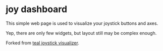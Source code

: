 # joy dashboard

This simple web page is used to visualize your joystick buttons and axes.

Yep, there are only few widgets, but layout still may be complex enough.

Forked from [teal joystick visualizer](http://www.teall.info/2019/03/joystick-visualizer.html).
